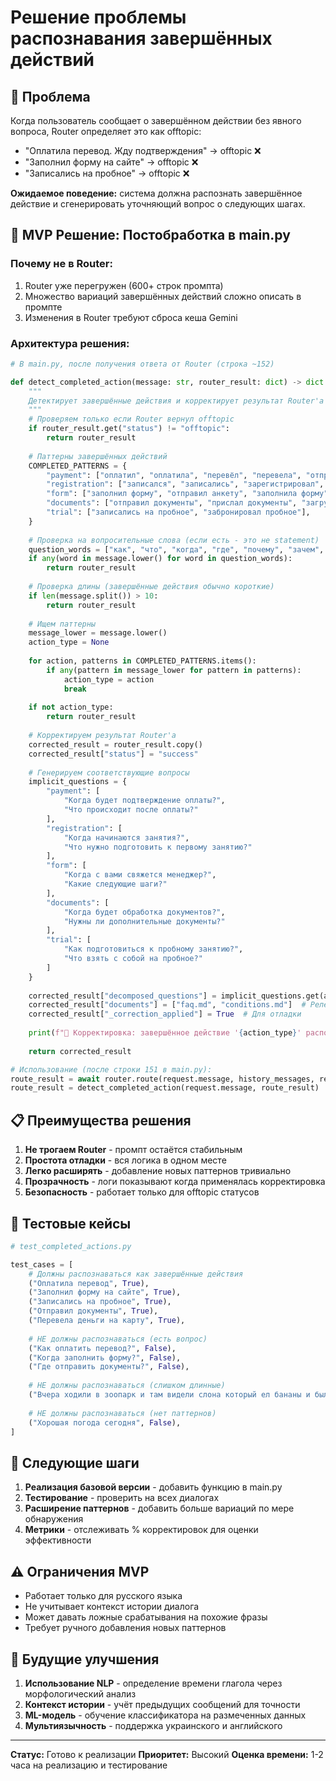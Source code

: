 # Решение проблемы распознавания завершённых действий

## 📌 Проблема

Когда пользователь сообщает о завершённом действии без явного вопроса, Router определяет это как offtopic:
- "Оплатила перевод. Жду подтверждения" → offtopic ❌
- "Заполнил форму на сайте" → offtopic ❌  
- "Записались на пробное" → offtopic ❌

**Ожидаемое поведение:** система должна распознать завершённое действие и сгенерировать уточняющий вопрос о следующих шагах.

## 🎯 MVP Решение: Постобработка в main.py

### Почему не в Router:
1. Router уже перегружен (600+ строк промпта)
2. Множество вариаций завершённых действий сложно описать в промпте
3. Изменения в Router требуют сброса кеша Gemini

### Архитектура решения:

```python
# В main.py, после получения ответа от Router (строка ~152)

def detect_completed_action(message: str, router_result: dict) -> dict:
    """
    Детектирует завершённые действия и корректирует результат Router'а
    """
    # Проверяем только если Router вернул offtopic
    if router_result.get("status") != "offtopic":
        return router_result
    
    # Паттерны завершённых действий
    COMPLETED_PATTERNS = {
        "payment": ["оплатил", "оплатила", "перевёл", "перевела", "отправил деньги", "заплатил"],
        "registration": ["записался", "записались", "зарегистрировал", "подал заявку"],
        "form": ["заполнил форму", "отправил анкету", "заполнила форму"],
        "documents": ["отправил документы", "прислал документы", "загрузил документы"],
        "trial": ["записались на пробное", "забронировал пробное"],
    }
    
    # Проверка на вопросительные слова (если есть - это не statement)
    question_words = ["как", "что", "когда", "где", "почему", "зачем", "сколько", "?"]
    if any(word in message.lower() for word in question_words):
        return router_result
    
    # Проверка длины (завершённые действия обычно короткие)
    if len(message.split()) > 10:
        return router_result
    
    # Ищем паттерны
    message_lower = message.lower()
    action_type = None
    
    for action, patterns in COMPLETED_PATTERNS.items():
        if any(pattern in message_lower for pattern in patterns):
            action_type = action
            break
    
    if not action_type:
        return router_result
    
    # Корректируем результат Router'а
    corrected_result = router_result.copy()
    corrected_result["status"] = "success"
    
    # Генерируем соответствующие вопросы
    implicit_questions = {
        "payment": [
            "Когда будет подтверждение оплаты?",
            "Что происходит после оплаты?"
        ],
        "registration": [
            "Когда начинаются занятия?",
            "Что нужно подготовить к первому занятию?"
        ],
        "form": [
            "Когда с вами свяжется менеджер?",
            "Какие следующие шаги?"
        ],
        "documents": [
            "Когда будет обработка документов?",
            "Нужны ли дополнительные документы?"
        ],
        "trial": [
            "Как подготовиться к пробному занятию?",
            "Что взять с собой на пробное?"
        ]
    }
    
    corrected_result["decomposed_questions"] = implicit_questions.get(action_type, ["Какие следующие шаги?"])
    corrected_result["documents"] = ["faq.md", "conditions.md"]  # Релевантные документы
    corrected_result["_correction_applied"] = True  # Для отладки
    
    print(f"🔧 Корректировка: завершённое действие '{action_type}' распознано")
    
    return corrected_result

# Использование (после строки 151 в main.py):
route_result = await router.route(request.message, history_messages, request.user_id)
route_result = detect_completed_action(request.message, route_result)  # Добавить эту строку
```

## 📋 Преимущества решения

1. **Не трогаем Router** - промпт остаётся стабильным
2. **Простота отладки** - вся логика в одном месте
3. **Легко расширять** - добавление новых паттернов тривиально
4. **Прозрачность** - логи показывают когда применялась корректировка
5. **Безопасность** - работает только для offtopic статусов

## 🧪 Тестовые кейсы

```python
# test_completed_actions.py

test_cases = [
    # Должны распознаваться как завершённые действия
    ("Оплатила перевод", True),
    ("Заполнил форму на сайте", True),
    ("Записались на пробное", True),
    ("Отправил документы", True),
    ("Перевела деньги на карту", True),
    
    # НЕ должны распознаваться (есть вопрос)
    ("Как оплатить перевод?", False),
    ("Когда заполнить форму?", False),
    ("Где отправить документы?", False),
    
    # НЕ должны распознаваться (слишком длинные)
    ("Вчера ходили в зоопарк и там видели слона который ел бананы и было очень весело", False),
    
    # НЕ должны распознаваться (нет паттернов)
    ("Хорошая погода сегодня", False),
]
```

## 🚀 Следующие шаги

1. **Реализация базовой версии** - добавить функцию в main.py
2. **Тестирование** - проверить на всех диалогах
3. **Расширение паттернов** - добавить больше вариаций по мере обнаружения
4. **Метрики** - отслеживать % корректировок для оценки эффективности

## ⚠️ Ограничения MVP

- Работает только для русского языка
- Не учитывает контекст истории диалога
- Может давать ложные срабатывания на похожие фразы
- Требует ручного добавления новых паттернов

## 🔄 Будущие улучшения

1. **Использование NLP** - определение времени глагола через морфологический анализ
2. **Контекст истории** - учёт предыдущих сообщений для точности
3. **ML-модель** - обучение классификатора на размеченных данных
4. **Мультиязычность** - поддержка украинского и английского

---

**Статус:** Готово к реализации
**Приоритет:** Высокий
**Оценка времени:** 1-2 часа на реализацию и тестирование